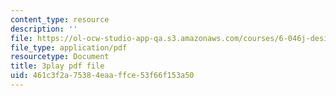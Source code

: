 ```yaml
---
content_type: resource
description: ''
file: https://ol-ocw-studio-app-qa.s3.amazonaws.com/courses/6-046j-design-and-analysis-of-algorithms-spring-2015/461c3f2a75384eaaffce53f66f153a50_EzeYI7p9MjU.pdf
file_type: application/pdf
resourcetype: Document
title: 3play pdf file
uid: 461c3f2a-7538-4eaa-ffce-53f66f153a50
---
```

